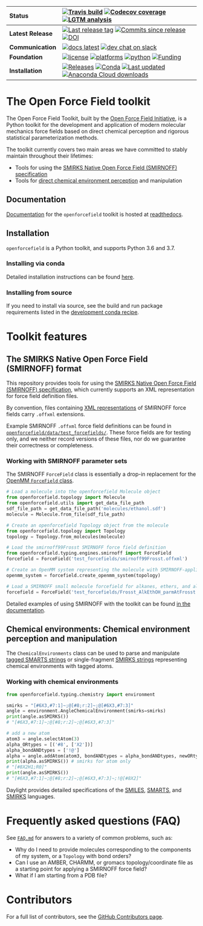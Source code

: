 | **Status** | [![Travis build](https://img.shields.io/travis/openforcefield/openforcefield/master.svg?logo=linux&logoColor=white)](https://travis-ci.org/openforcefield/openforcefield) [![Codecov coverage](https://img.shields.io/codecov/c/github/openforcefield/openforcefield.svg?logo=Codecov&logoColor=white)](https://codecov.io/gh/openforcefield/openforcefield) [![LGTM analysis](https://img.shields.io/lgtm/grade/python/g/openforcefield/openforcefield.svg?logo=lgtm&logoWidth=18)](https://lgtm.com/projects/g/openforcefield/openforcefield/context:python) |
| :------ | :------- |
| **Latest Release** | [![Last release tag](https://img.shields.io/github/release-pre/openforcefield/openforcefield.svg)](https://github.com/openforcefield/openforcefield/releases)  [![Commits since release](https://img.shields.io/github/commits-since/openforcefield/openforcefield/0.5.1.svg)](https://github.com/openforcefield/openforcefield/releases/tag/0.5.1)  [![DOI](https://zenodo.org/badge/DOI/10.5281/zenodo.597754.svg)](https://doi.org/10.5281/zenodo.597754) |
| **Communication** | [![docs latest](https://img.shields.io/badge/docs-latest-5077AB.svg?logo=read%20the%20docs)](https://open-forcefield-toolkit.readthedocs.io/en/latest/) [![dev chat on slack](https://img.shields.io/badge/dev_chat-on_slack-808493.svg?logo=slack)](https://join.slack.com/t/openforcefieldgroup/shared_invite/enQtNjA4MTMxMDg0MDAxLWY3Y2Q5NDY4MmU1OTIzMDhiYzFjOWFkZGFjN2Y4N2Q4OTRkOWNjODVhMDMxMzkwMDcxNDA5MjYyNjJjYjE2NTM) |
| **Foundation** | [![license](https://img.shields.io/github/license/openforcefield/openforcefield.svg)](https://opensource.org/licenses/MIT) [![platforms](https://img.shields.io/badge/Platforms-Linux%2C%20MacOS-orange.svg)](https://open-forcefield-toolkit.readthedocs.io/en/latest/installation.html) [![python](https://img.shields.io/badge/python-3.6%2C%203.7-blue.svg)](https://open-forcefield-toolkit.readthedocs.io/en/latest/installation.html) [![Funding](https://img.shields.io/badge/Funding-Open%20Force%20Field%20Consortium-brightgreen.svg)](http://openforcefield.org) |
| **Installation** | [![Releases](https://img.shields.io/badge/obtain-latest-green.svg)](https://github.com/openforcefield/openforcefield/releases) [![Conda](https://img.shields.io/conda/v/omnia/openforcefield.svg)](https://anaconda.org/omnia/openforcefield) [![Last updated](https://anaconda.org/omnia/openforcefield/badges/latest_release_relative_date.svg)](https://anaconda.org/omnia/openforcefield) [![Anaconda Cloud downloads](https://anaconda.org/omnia/openforcefield/badges/downloads.svg)](https://anaconda.org/omnia/openforcefield) |

# The Open Force Field toolkit

The Open Force Field Toolkit, built by the [Open Force Field Initiative](http://openforcefield.org), is a Python toolkit for the development and application of modern molecular mechanics force fields based on direct chemical perception and rigorous statistical parameterization methods.

The toolkit currently covers two main areas we have committed to stably maintain throughout their lifetimes:
* Tools for using the [SMIRKS Native Open Force Field (SMIRNOFF) specification](https://open-forcefield-toolkit.readthedocs.io/en/latest/smirnoff.html)
* Tools for [direct chemical environment perception](https://dx.doi.org/10.1021/acs.jctc.8b00640) and manipulation

## Documentation

[Documentation](https://open-forcefield-toolkit.readthedocs.io/en/latest/) for the `openforcefield` toolkit is hosted at [readthedocs](https://open-forcefield-toolkit.readthedocs.io/en/latest).

## Installation

`openforcefield` is a Python toolkit, and supports Python 3.6 and 3.7.

### Installing via conda

Detailed installation instructions can be found [here](https://open-forcefield-toolkit.readthedocs.io/en/latest/installation.html).

### Installing from source

If you need to install via source, see the build and run package requirements listed in the [development conda recipe](https://github.com/openforcefield/openforcefield/blob/master/devtools/conda-recipe/meta.yaml).

# Toolkit features

## The SMIRKS Native Open Force Field (SMIRNOFF) format

This repository provides tools for using the [SMIRKS Native Open Force Field (SMIRNOFF) specification](https://open-forcefield-toolkit.readthedocs.io/en/latest/smirnoff.html), which currently supports an XML representation for force field definition files.

By convention, files containing [XML representations](https://en.wikipedia.org/wiki/XML) of SMIRNOFF force fields carry `.offxml` extensions.

Example SMIRNOFF `.offxml` force field definitions can be found in [`openforcefield/data/test_forcefields/`](https://github.com/openforcefield/openforcefield/tree/master/openforcefield/data/test_forcefields). These force fields are for testing only, and we neither record versions of these files, nor do we guarantee their correctness or completeness.

### Working with SMIRNOFF parameter sets

The SMIRNOFF `ForceField` class is essentially a drop-in replacement for the [OpenMM `ForceField` class](http://docs.openmm.org/latest/api-python/generated/simtk.openmm.app.forcefield.ForceField.html#simtk.openmm.app.forcefield.ForceField).

```python
# Load a molecule into the openforcefield Molecule object
from openforcefield.topology import Molecule
from openforcefield.utils import get_data_file_path
sdf_file_path = get_data_file_path('molecules/ethanol.sdf')
molecule = Molecule.from_file(sdf_file_path)

# Create an openforcefield Topology object from the molecule
from openforcefield.topology import Topology
topology = Topology.from_molecules(molecule)

# Load the smirnoff99Frosst SMIRNOFF force field definition
from openforcefield.typing.engines.smirnoff import ForceField
forcefield = ForceField('test_forcefields/smirnoff99Frosst.offxml')

# Create an OpenMM system representing the molecule with SMIRNOFF-applied parameters
openmm_system = forcefield.create_openmm_system(topology)

# Load a SMIRNOFF small molecule forcefield for alkanes, ethers, and alcohols
forcefield = ForceField('test_forcefields/Frosst_AlkEthOH_parmAtFrosst.offxml')
```
Detailed examples of using SMIRNOFF with the toolkit can be found [in the documentation](https://open-forcefield-toolkit.readthedocs.io/en/latest/examples.html).

## Chemical environments: Chemical environment perception and manipulation

The `ChemicalEnvironments` class can be used to parse and manipulate [tagged SMARTS strings](http://www.daylight.com/dayhtml/doc/theory/theory.smarts.html) or single-fragment [SMIRKS strings](http://www.daylight.com/dayhtml/doc/theory/theory.smirks.html) representing chemical environments with tagged atoms.

### Working with chemical environments

```python
from openforcefield.typing.chemistry import environment

smirks = "[#6X3,#7:1]~;@[#8;r:2]~;@[#6X3,#7:3]"
angle = environment.AngleChemicalEnvironment(smirks=smirks)
print(angle.asSMIRKS())
# "[#6X3,#7:1]~;@[#8;r:2]~;@[#6X3,#7:3]"

# add a new atom
atom3 = angle.selectAtom(3)
alpha_ORtypes = [('#8', ['X2'])]
alpha_bondANDtypes = ['!@']
alpha = angle.addAtom(atom3, bondANDtypes = alpha_bondANDtypes, newORtypes = alpha_ORtypes)
print(alpha.asSMIRKS()) # smirks for atom only
# "[#8X2H1;R0]"
print(angle.asSMIRKS())
# "[#6X3,#7:1]~;@[#8;r:2]~;@[#6X3,#7:3]~;!@[#8X2]"
```
Daylight provides detailed specifications of the [SMILES](http://www.daylight.com/dayhtml_tutorials/languages/smiles/index.html), [SMARTS](http://www.daylight.com/dayhtml/doc/theory/theory.smarts.html), and [SMIRKS](http://www.daylight.com/dayhtml_tutorials/languages/smirks/index.html) languages.

# Frequently asked questions (FAQ)

See [`FAQ.md`](FAQ.md) for answers to a variety of common problems, such as:
* Why do I need to provide molecules corresponding to the components of my system, or a `Topology` with bond orders?
* Can I use an AMBER, CHARMM, or gromacs topology/coordinate file as a starting point for applying a SMIRNOFF force field?
* What if I am starting from a PDB file?

# Contributors

For a full list of contributors, see the [GitHub Contributors page](https://github.com/openforcefield/openforcefield/graphs/contributors).
